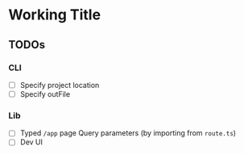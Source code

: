 # Working Title

## TODOs
### CLI
 - [ ] Specify project location
 - [ ] Specify outFile

### Lib
 - [ ] Typed `/app` page Query parameters (by importing from `route.ts`)
 - [ ] Dev UI

